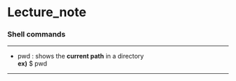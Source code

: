 # Lecture_note  

### Shell commands  
---
- pwd : shows the **current path** in a directory  
**ex)** $ pwd

---
